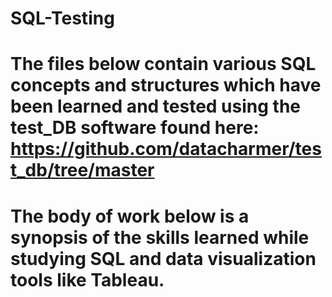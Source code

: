 # SQL-Testing
# The files below contain various SQL concepts and structures which have been learned and tested using the test_DB software found here: https://github.com/datacharmer/test_db/tree/master
# The body of work below is a synopsis of the skills learned while studying SQL and data visualization tools like Tableau.
